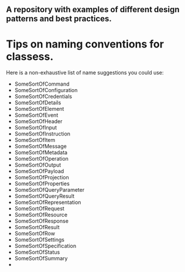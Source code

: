## A repository with examples of different design patterns and best practices.


# Tips on naming conventions for classess.
Here is a non-exhaustive list of name suggestions you could use:
- SomeSortOfCommand
- SomeSortOfConfiguration
- SomeSortOfCredentials
- SomeSortOfDetails
- SomeSortOfElement
- SomeSortOfEvent
- SomeSortOfHeader
- SomeSortOfInput
- SomeSortOfInstruction
- SomeSortOfItem
- SomeSortOfMessage
- SomeSortOfMetadata
- SomeSortOfOperation
- SomeSortOfOutput
- SomeSortOfPayload
- SomeSortOfProjection
- SomeSortOfProperties
- SomeSortOfQueryParameter
- SomeSortOfQueryResult
- SomeSortOfRepresentation
- SomeSortOfRequest
- SomeSortOfResource
- SomeSortOfResponse
- SomeSortOfResult
- SomeSortOfRow
- SomeSortOfSettings
- SomeSortOfSpecification
- SomeSortOfStatus
- SomeSortOfSummary
- 
